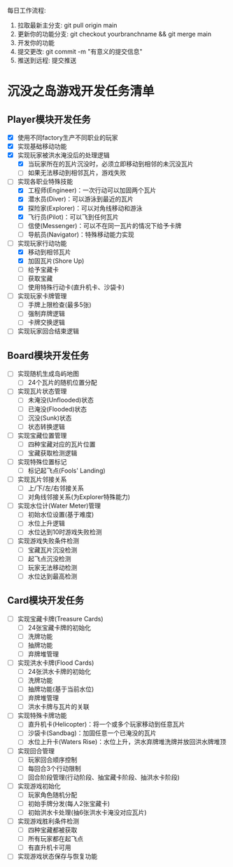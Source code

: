 每日工作流程:
1. 拉取最新主分支: git pull origin main
2. 更新你的功能分支: git checkout yourbranchname && git merge main
3. 开发你的功能
4. 提交更改: git commit -m "有意义的提交信息"
5. 推送到远程: 提交推送
# 沉没之岛游戏开发任务清单

## Player模块开发任务


- [x] 使用不同factory生产不同职业的玩家
- [x] 实现基础移动功能
- [x] 实现玩家被洪水淹没后的处理逻辑
  - [x] 当玩家所在的瓦片沉没时，必须立即移动到相邻的未沉没瓦片
  - [ ] 如果无法移动到相邻瓦片，游戏失败
- [ ] 实现各职业特殊技能
  - [x] 工程师(Engineer)：一次行动可以加固两个瓦片
  - [x] 潜水员(Diver)：可以游泳到最近的瓦片
  - [x] 探险家(Explorer)：可以对角线移动和游泳
  - [x] 飞行员(Pilot)：可以飞到任何瓦片
  - [ ] 信使(Messenger)：可以不在同一瓦片的情况下给予卡牌
  - [ ] 导航员(Navigator)：特殊移动能力实现
- [ ] 实现玩家行动功能
  - [x] 移动到相邻瓦片
  - [x] 加固瓦片(Shore Up)
  - [ ] 给予宝藏卡
  - [ ] 获取宝藏
  - [ ] 使用特殊行动卡(直升机卡、沙袋卡)
- [ ] 实现玩家卡牌管理
  - [ ] 手牌上限检查(最多5张)
  - [ ] 强制弃牌逻辑
  - [ ] 卡牌交换逻辑
- [ ] 实现玩家回合结束逻辑

## Board模块开发任务
- [ ] 实现随机生成岛屿地图
  - [ ] 24个瓦片的随机位置分配
- [ ] 实现瓦片状态管理
  - [ ] 未淹没(Unflooded)状态
  - [ ] 已淹没(Flooded)状态
  - [ ] 沉没(Sunk)状态
  - [ ] 状态转换逻辑
- [ ] 实现宝藏位置管理
  - [ ] 四种宝藏对应的瓦片位置
  - [ ] 宝藏获取检测逻辑
- [ ] 实现特殊位置标记
  - [ ] 标记起飞点(Fools' Landing)
- [ ] 实现瓦片邻接关系
  - [ ] 上/下/左/右邻接关系
  - [ ] 对角线邻接关系(为Explorer特殊能力)
- [ ] 实现水位计(Water Meter)管理
  - [ ] 初始水位设置(基于难度)
  - [ ] 水位上升逻辑
  - [ ] 水位达到10时游戏失败检测
- [ ] 实现游戏失败条件检测
  - [ ] 宝藏瓦片沉没检测
  - [ ] 起飞点沉没检测
  - [ ] 玩家无法移动检测
  - [ ] 水位达到最高检测

## Card模块开发任务
- [ ] 实现宝藏卡牌(Treasure Cards)
  - [ ] 24张宝藏卡牌的初始化
  - [ ] 洗牌功能
  - [ ] 抽牌功能
  - [ ] 弃牌堆管理
- [ ] 实现洪水卡牌(Flood Cards)
  - [ ] 24张洪水卡牌的初始化
  - [ ] 洗牌功能
  - [ ] 抽牌功能(基于当前水位)
  - [ ] 弃牌堆管理
  - [ ] 洪水卡牌与瓦片的关联
- [ ] 实现特殊卡牌功能
  - [ ] 直升机卡(Helicopter)：将一个或多个玩家移动到任意瓦片
  - [ ] 沙袋卡(Sandbag)：加固任意一个已淹没的瓦片
  - [ ] 水位上升卡(Waters Rise)：水位上升，洪水弃牌堆洗牌并放回洪水牌堆顶
- [ ] 实现回合管理
  - [ ] 玩家回合顺序控制
  - [ ] 每回合3个行动限制
  - [ ] 回合阶段管理(行动阶段、抽宝藏卡阶段、抽洪水卡阶段)
- [ ] 实现游戏初始化
  - [ ] 玩家角色随机分配
  - [ ] 初始手牌分发(每人2张宝藏卡)
  - [ ] 初始洪水卡处理(抽6张洪水卡淹没对应瓦片)
- [ ] 实现游戏胜利条件检测
  - [ ] 四种宝藏都被获取
  - [ ] 所有玩家都在起飞点
  - [ ] 有直升机卡可用
- [ ] 实现游戏状态保存与恢复功能
